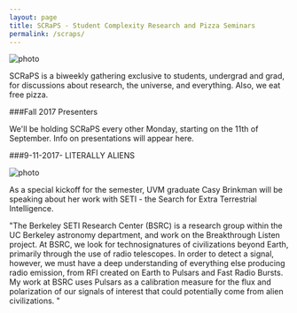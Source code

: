 ```yaml
---
layout: page
title: SCRaPS - Student Complexity Research and Pizza Seminars
permalink: /scraps/
---
```


![photo](https://pbs.twimg.com/profile_banners/1931116441/1503791348/1500x500)

SCRaPS is a biweekly gathering exclusive to students, undergrad and grad, for discussions about research, the universe, and everything. Also, we eat free pizza.

###Fall 2017 Presenters

We'll be holding SCRaPS every other Monday, starting on the 11th of September. Info on presentations will appear here.

###9-11-2017- LITERALLY ALIENS

![photo](https://instagram.fbtv1-1.fna.fbcdn.net/t51.2885-15/e35/20393694_1584269158312023_6869180756883668992_n.jpg)

As a special kickoff for the semester, UVM graduate Casy Brinkman will be speaking about her work with SETI - the Search for Extra Terrestrial Intelligence.

"The Berkeley SETI Research Center (BSRC) is a research group within the UC Berkeley astronomy department, and work on the Breakthrough Listen project. At BSRC, we look for technosignatures of civilizations beyond Earth, primarily through the use of radio telescopes. In order to detect a signal, however, we must have a deep understanding of everything else producing radio emission, from RFI created on Earth to Pulsars and Fast Radio Bursts. My work at BSRC uses Pulsars as a calibration measure for the flux and polarization of our signals of interest that could potentially come from alien civilizations. "

